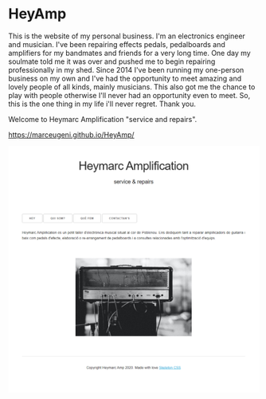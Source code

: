 # HeyAmp

This is the website of my personal business. I'm an electronics engineer and musician. I've been repairing effects pedals, pedalboards and amplifiers for my bandmates and friends for a very long time. One day my soulmate told me it was over and pushed me to begin repairing professionally in my shed. Since 2014 I've been running my one-person business on my own and I've had the opportunity to meet amazing and lovely people of all kinds, mainly musicians. This also got me the chance to play with people otherwise I'll never had an opportunity even to meet. So, this is the one thing in my life i'll never regret. Thank you.

Welcome to Heymarc Amplification "service and repairs".

https://marceugeni.github.io/HeyAmp/

<img src="https://github.com/Marceugeni/HeyAmp/blob/main/images/heysiteScreenshot.PNG?raw=true"></img>
